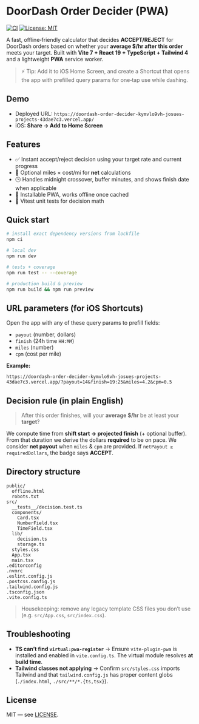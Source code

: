 # DoorDash Order Decider (PWA)

[![CI](https://github.com/josuejero/DoordashOrderDecider/actions/workflows/ci.yml/badge.svg)](../../actions/workflows/ci.yml)
[![License: MIT](https://img.shields.io/badge/License-MIT-yellow.svg)](LICENSE)

A fast, offline‑friendly calculator that decides **ACCEPT/REJECT** for DoorDash orders based on whether your **average $/hr after this order** meets your target. Built with **Vite 7 + React 19 + TypeScript + Tailwind 4** and a lightweight **PWA** service worker.

> ⚡️ Tip: Add it to iOS Home Screen, and create a Shortcut that opens the app with prefilled query params for one‑tap use while dashing.

## Demo

- Deployed URL: `https://doordash-order-decider-kymvlo9vh-josues-projects-43dae7c3.vercel.app/`
- iOS: **Share → Add to Home Screen**

## Features

- ✅ Instant accept/reject decision using your target rate and current progress
- 🚗 Optional miles × cost/mi for **net** calculations
- 🕒 Handles midnight crossover, buffer minutes, and shows finish date when applicable
- 📱 Installable PWA, works offline once cached
- 🧪 Vitest unit tests for decision math

## Quick start

```bash
# install exact dependency versions from lockfile
npm ci

# local dev
npm run dev

# tests + coverage
npm run test -- --coverage

# production build & preview
npm run build && npm run preview
```

## URL parameters (for iOS Shortcuts)

Open the app with any of these query params to prefill fields:

- `payout` (number, dollars)
- `finish` (24h time `HH:MM`)
- `miles` (number)
- `cpm` (cost per mile)

**Example:**

```
https://doordash-order-decider-kymvlo9vh-josues-projects-43dae7c3.vercel.app/?payout=14&finish=19:25&miles=4.2&cpm=0.5

```

## Decision rule (in plain English)

> After this order finishes, will your **average $/hr** be at least your **target**?

We compute time from **shift start → projected finish** (+ optional buffer). From that duration we derive the dollars **required** to be on pace. We consider **net payout** when `miles` & `cpm` are provided. If `netPayout ≥ requiredDollars`, the badge says **ACCEPT**.

## Directory structure

```
public/
  offline.html
  robots.txt
src/
  __tests__/decision.test.ts
  components/
    Card.tsx
    NumberField.tsx
    TimeField.tsx
  lib/
    decision.ts
    storage.ts
  styles.css
  App.tsx
  main.tsx
.editorconfig
.nvmrc
.eslint.config.js
.postcss.config.js
.tailwind.config.js
.tsconfig.json
.vite.config.ts
```

> Housekeeping: remove any legacy template CSS files you don’t use (e.g. `src/App.css`, `src/index.css`).

## Troubleshooting

- **TS can’t find `virtual:pwa-register`** → Ensure `vite-plugin-pwa` is installed and enabled in `vite.config.ts`. The virtual module resolves **at build time**.
- **Tailwind classes not applying** → Confirm `src/styles.css` imports Tailwind and that `tailwind.config.js` has proper content globs (`./index.html`, `./src/**/*.{ts,tsx}`).

## License

MIT — see [LICENSE](./LICENSE).
